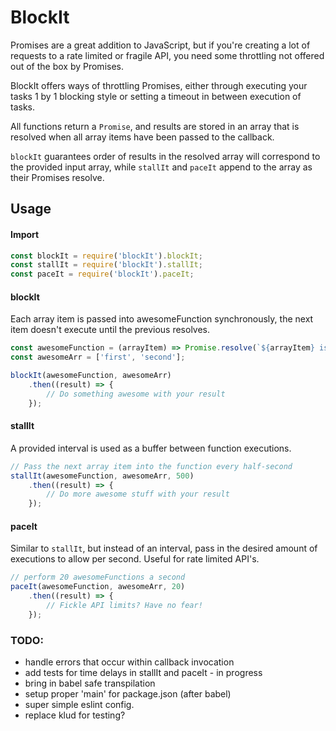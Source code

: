 # BlockIt

Promises are a great addition to JavaScript, but if you're creating a lot of requests to a rate limited 
or fragile API, you need some throttling not offered out of the box by Promises. 

BlockIt offers ways of throttling Promises, either through executing your tasks 1 by 1 blocking style or
setting a timeout in between execution of tasks.

All functions return a ```Promise```, and results are stored in an array
that is resolved when all array items have been passed to the callback.

```blockIt``` guarantees order of results in the resolved array will
correspond to the provided input array, while ```stallIt``` and ```paceIt```
append to the array as their Promises resolve.

## Usage

#### Import
```javascript
const blockIt = require('blockIt').blockIt;
const stallIt = require('blockIt').stallIt;
const paceIt = require('blockIt').paceIt;
```

#### blockIt
Each array item is passed into awesomeFunction synchronously,
the next item doesn't execute until the previous resolves.
```javascript
const awesomeFunction = (arrayItem) => Promise.resolve(`${arrayItem} is awesome!`);
const awesomeArr = ['first', 'second'];

blockIt(awesomeFunction, awesomeArr)
    .then((result) => {
        // Do something awesome with your result
    });
```

#### stallIt
A provided interval is used as a buffer between function executions.
```javascript
// Pass the next array item into the function every half-second
stallIt(awesomeFunction, awesomeArr, 500)
    .then((result) => {
        // Do more awesome stuff with your result
    });
```

#### paceIt
Similar to ```stallIt```, but instead of an interval, pass in
the desired amount of executions to allow per second. Useful for
rate limited API's.
```javascript
// perform 20 awesomeFunctions a second
paceIt(awesomeFunction, awesomeArr, 20)
    .then((result) => {
        // Fickle API limits? Have no fear!
    });
```
### TODO:
* handle errors that occur within callback invocation
* add tests for time delays in stallIt and paceIt - in progress
* bring in babel safe transpilation
* setup proper 'main' for package.json (after babel)
* super simple eslint config.
* replace klud for testing?